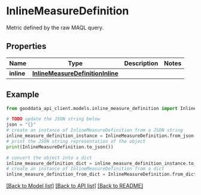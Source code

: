 # InlineMeasureDefinition

Metric defined by the raw MAQL query.

## Properties

Name | Type | Description | Notes
------------ | ------------- | ------------- | -------------
**inline** | [**InlineMeasureDefinitionInline**](InlineMeasureDefinitionInline.md) |  | 

## Example

```python
from gooddata_api_client.models.inline_measure_definition import InlineMeasureDefinition

# TODO update the JSON string below
json = "{}"
# create an instance of InlineMeasureDefinition from a JSON string
inline_measure_definition_instance = InlineMeasureDefinition.from_json(json)
# print the JSON string representation of the object
print(InlineMeasureDefinition.to_json())

# convert the object into a dict
inline_measure_definition_dict = inline_measure_definition_instance.to_dict()
# create an instance of InlineMeasureDefinition from a dict
inline_measure_definition_from_dict = InlineMeasureDefinition.from_dict(inline_measure_definition_dict)
```
[[Back to Model list]](../README.md#documentation-for-models) [[Back to API list]](../README.md#documentation-for-api-endpoints) [[Back to README]](../README.md)


